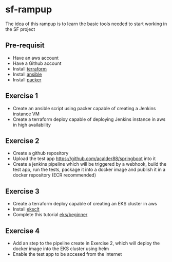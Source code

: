 # sf-rampup
The idea of this rampup is to learn the basic tools needed to start working in the SF project
## Pre-requisit
* Have an aws account
* Have a Github account
* Install [terraform](https://learn.hashicorp.com/terraform/getting-started/install.html)
* Install [ansible](https://docs.ansible.com/ansible/latest/installation_guide/intro_installation.html)
* Install [packer](https://packer.io/docs/install/index.html)

## Exercise 1
* Create an ansible script using packer capable of creating a Jenkins instance VM
* Create a terraform deploy capable of deploying Jenkins instance in aws in high availability

## Exercise 2
* Create a github repository 
* Upload the test app https://github.com/acalder88/springboot into it
* Create a jenkins pipeline which will be triggered by a webhook, build the test app, run the tests, package it into a docker image and publish it in a docker repository (ECR recommended)

## Exercise 3
* Create a terraform deploy capable of creating an EKS cluster in aws
* Install [eksclt](https://eksworkshop.com/030_eksctl/prerequisit)
* Complete this tutorial [eks/beginner](https://eksworkshop.com/beginner/)

## Exercise 4
* Add an step to the pipeline create in Exercise 2, which will deploy the docker image into the EKS cluster using helm
* Enable the test app to be accesed from the internet

